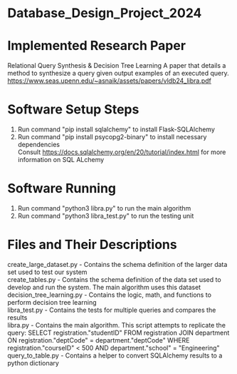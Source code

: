# Database_Design_Project_2024

# Implemented Research Paper
Relational Query Synthesis & Decision Tree Learning
A paper that details a method to synthesize a query given output examples of an executed query.
https://www.seas.upenn.edu/~asnaik/assets/papers/vldb24_libra.pdf

# Software Setup Steps
1. Run command "pip install sqlalchemy" to install Flask-SQLAlchemy  
2. Run command "pip install psycopg2-binary" to install necessary dependencies  
Consult https://docs.sqlalchemy.org/en/20/tutorial/index.html for more information on SQL ALchemy

# Software Running
1. Run command "python3 libra.py" to run the main algorithm  
2. Run command "python3 libra_test.py" to run the testing unit  

# Files and Their Descriptions
create_large_dataset.py - Contains the schema definition of the larger data set used to test our system  
create_tables.py - Contains the schema definition of the data set used to develop and run the system. The main algorithm uses this dataset  
decision_tree_learning.py - Contains the logic, math, and functions to perform decision tree learning  
libra_test.py - Contains the tests for multiple queries and compares the results  
libra.py - Contains the main algorithm. This script attempts to replicate the query: SELECT registration."studentID" FROM registration JOIN department ON registration."deptCode" = department."deptCode" WHERE registration."courseID" < 500 AND department."school" = "Engineering"  
query_to_table.py - Contains a helper to convert SQLAlchemy results to a python dictionary  
